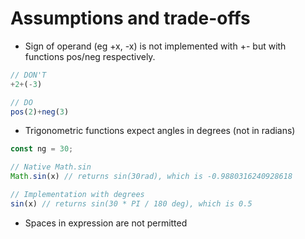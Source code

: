# Assumptions and trade-offs

- Sign of operand (eg +x, -x) is not implemented with +- but with functions pos/neg respectively.
```js
// DON'T
+2+(-3)

// DO
pos(2)+neg(3)
```

- Trigonometric functions expect angles in degrees (not in radians)
```js
const ng = 30;

// Native Math.sin
Math.sin(x) // returns sin(30rad), which is -0.9880316240928618

// Implementation with degrees 
sin(x) // returns sin(30 * PI / 180 deg), which is 0.5

```

- Spaces in expression are not permitted
